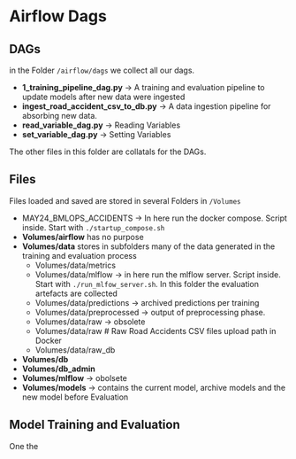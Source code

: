 # Airflow Dags

## DAGs
in the Folder `/airflow/dags` we collect all our dags. 

* **1_training_pipeline_dag.py** -> A training and evaluation pipeline to update models after new data were ingested
* **ingest_road_accident_csv_to_db.py** -> A data ingestion pipeline for absorbing new data.
* **read_variable_dag.py** -> Reading Variables 
* **set_variable_dag.py** -> Setting Variables
 
The other files in this folder are collatals for the DAGs.

## Files
Files loaded and saved are stored in several Folders in `/Volumes`
* MAY24_BMLOPS_ACCIDENTS -> In here run the docker compose. Script inside. Start with `./startup_compose.sh`
* **Volumes/airflow** has no purpose 
* **Volumes/data** stores in subfolders many of the data generated in the training and evaluation process
  * Volumes/data/metrics
  * Volumes/data/mlflow -> in here run the mlflow server. Script inside. Start with `./run_mlfow_server.sh`. In this folder the evaluation artefacts are collected
  * Volumes/data/predictions -> archived predictions per training
  * Volumes/data/preprocessed -> output of preprocessing phase. 
  * Volumes/data/raw -> obsolete
  * Volumes/data/raw # Raw Road Accidents CSV files upload path in Docker
  * Volumes/data/raw_db
* **Volumes/db**
* **Volumes/db_admin**
* **Volumes/mlflow** -> obolsete
* **Volumes/models** -> contains the current model, archive models and the new model before Evaluation

## Model Training and Evaluation 

One the 